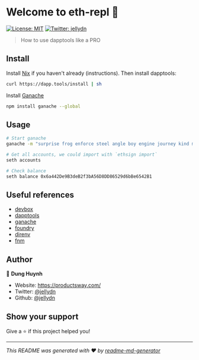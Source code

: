 # Welcome to eth-repl 👋

[![License: MIT](https://img.shields.io/badge/License-MIT-yellow.svg)](#)
[![Twitter: jellydn](https://img.shields.io/twitter/follow/jellydn.svg?style=social)](https://twitter.com/jellydn)

> How to use dapptools like a PRO

## Install

Install [Nix](https://nixos.org/download.html) if you haven't already (instructions). Then install dapptools:

```sh
curl https://dapp.tools/install | sh
```

Install [Ganache](https://github.com/trufflesuite/ganache)

```sh
npm install ganache --global
```

## Usage

```sh
# Start ganache
ganache -m "surprise frog enforce steel angle boy engine journey kind meat loop stomach"

# Get all accounts, we could import with `ethsign import`
seth accounts

# Check balance
seth balance 0x6a442De9B3deB2f3bA56D8DD86529d6bBe6542B1
```

## Useful references

- [devbox](https://github.com/jetpack-io/devbox)
- [dapptools](https://github.com/dapphub/dapptools)
- [ganache](https://github.com/trufflesuite/ganache)
- [foundry](https://github.com/foundry-rs/foundry)
- [direnv](https://direnv.net/)
- [fnm](https://github.com/Schniz/fnm)

## Author

👤 **Dung Huynh**

- Website: https://productsway.com/
- Twitter: [@jellydn](https://twitter.com/jellydn)
- Github: [@jellydn](https://github.com/jellydn)

## Show your support

Give a ⭐️ if this project helped you!

---

_This README was generated with ❤️ by [readme-md-generator](https://github.com/kefranabg/readme-md-generator)_

